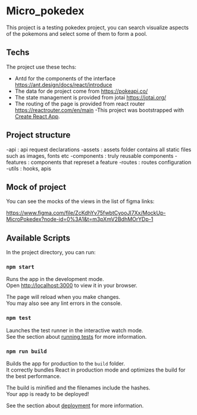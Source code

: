 # Micro_pokedex

This project is a testing pokedex project, you can search visualize aspects of the pokemons and select some of them to form a pool.

## Techs
The project use these techs:

- Antd for the components of the interface https://ant.design/docs/react/introduce
- The data for de project come from https://pokeapi.co/
- The state management is provided from jotai https://jotai.org/
- The routing of the page is provided from react router https://reactrouter.com/en/main
-This project was bootstrapped with [Create React App](https://github.com/facebook/create-react-app).

## Project structure

-api : api request declarations
-assets : assets folder contains all static files such as images, fonts etc
-components : truly reusable components
-features : components that represet a feature
-routes : routes configuration
-utils : hooks, apis

## Mock of project

You can see the mocks of the views in the list of figma links:

https://www.figma.com/file/ZcKdhYv75fwbtCyooJI7Xx/MockUp-MicroPokedex?node-id=0%3A1&t=m3pXmV2BdhMOrYDp-1

## Available Scripts

In the project directory, you can run:

### `npm start`

Runs the app in the development mode.\
Open [http://localhost:3000](http://localhost:3000) to view it in your browser.

The page will reload when you make changes.\
You may also see any lint errors in the console.

### `npm test`

Launches the test runner in the interactive watch mode.\
See the section about [running tests](https://facebook.github.io/create-react-app/docs/running-tests) for more information.

### `npm run build`

Builds the app for production to the `build` folder.\
It correctly bundles React in production mode and optimizes the build for the best performance.

The build is minified and the filenames include the hashes.\
Your app is ready to be deployed!

See the section about [deployment](https://facebook.github.io/create-react-app/docs/deployment) for more information.

